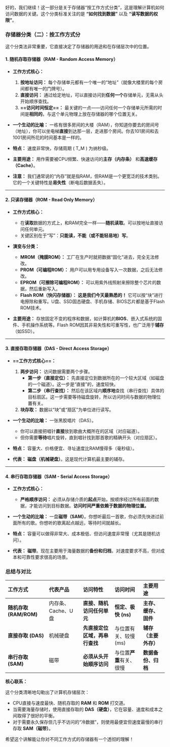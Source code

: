 好的，我们继续！这一部分是关于存储器“按工作方式分类”，这是理解计算机如何访问数据的关键。这个分类标准关注的是 **“如何找到数据”** 以及 **“读写数据的权限”**。

### 存储器分类（二）：按工作方式分

这个分类法非常重要，它直接决定了存储器的用途和在存储层次中的位置。

#### 1. 随机存取存储器（RAM - Random Access Memory）

*   **工作方式核心：**
    1.  **按地址访问：** 每个存储单元都有一个唯一的“地址”（就像大楼里的每个房间都有唯一的门牌号）。
    2.  **直接访问：** 通过给定地址，可以直接访问到**任何一个**存储单元，无需从头开始顺序查找。
    3.  **==访问时间恒定==：** 最关键的一点——访问任何一个存储单元所需的时间是**相同的**，与这个单元物理上放在存储器的哪个位置无关。

*   **一个生动的比喻：**
    一栋有很多房间的大楼（RAM），你知道你要去的房间号（地址），你可以坐电梯**直接**到达那一层，走进那个房间。你去101房间和去1001房间所花的时间基本是一样的。

*   **特点：** 速度非常快，存储周期 \( T_M \) 为纳秒级。
*   **主要用途：** 用作需要被CPU频繁、快速访问的**主存（内存条）** 和**高速缓存（Cache）**。
*   **注意：** 我们通常说的“内存”就是指RAM，但RAM是一个更宽泛的技术类别。它的一个关键特性是**易失性**（断电后数据丢失）。

---

#### 2. 只读存储器（ROM - Read Only Memory）

*   **工作方式核心：**
    *   在**读取**数据的方式上，和RAM完全一样——**随机读取**。可以按地址直接访问任何单元。
    *   关键区别在于“写”：**只能读，不能（或不能轻易地）写**。

*   **演变与分类：**
    *   **MROM（掩膜ROM）：** 工厂在生产时就把数据“固化”进去，完全无法修改。
    *   **PROM（可编程ROM）：** 用户可以用专用设备写入一次数据，之后无法修改。
    *   **EPROM（可擦除可编程ROM）：** 可以用紫外线照射来擦除整个芯片的数据，然后重新写入。
    *   **Flash ROM（快闪存储器）：** **这是我们今天最熟悉的！** 它可以按“块”进行电擦除和重写。U盘、SSD固态硬盘、手机存储、BIOS芯片都是基于Flash ROM技术。

*   **主要用途：** 存放固定不变的程序和数据，如计算机的**BIOS**、嵌入式系统的固件、手机操作系统等。Flash ROM因其非易失性和可重写性，也广泛用于**辅存**（如SSD）。

---

#### 3. 直接存取存储器（DAS - Direct Access Storage）

*   **==工作方式核心==：**
    1.  **两步访问：** 访问数据需要两个步骤。
        *   **第一步（直接定位）：** 先直接定位到数据所在的一个较大区域（如磁盘的一个磁道）。这一步是“直接”的，速度较快。
        *   **第二步（串行查找）：** 然后在该区域内**顺序地**查找（串行查找）具体的目标扇区。这一步需要等待磁盘旋转，所以访问时间与数据的物理位置有关。
    2.  **块存取：** 数据以“块”或“扇区”为单位进行读写。

*   **一个生动的比喻：**
    一张黑胶唱片（DAS）。
    *   你可以直接把唱针**直接**放到歌曲大概所在的区域（对应磁道）。
    *   但你需要**等待**唱片旋转，直到唱针找到那首歌的精确开头（对应扇区）。

*   **特点：** 容量大、价格便宜、寻址速度比RAM慢得多（毫秒级）。
*   **代表：** **磁盘（机械硬盘）**。这是现代计算机最主要的辅存。

---

#### 4. 串行存取存储器（SAM - Serial Access Storage）

*   **工作方式核心：**
    *   **严格顺序访问：** 必须从存储介质的**起点**开始，按顺序经过所有前面的数据，才能访问到目标数据。**访问时间严重依赖于数据的物理位置。**

*   **一个生动的比喻：**
    一盘**磁带（SAM）**。你想听最后一首歌，你必须先快进过前面所有的歌。你想听的歌离起点越远，等待时间就越长。

*   **特点：** 容量可以做得非常大、成本极低、但访问速度非常慢（尤其是随机访问）。
*   **代表：** **磁带**。现在主要用于海量数据的**备份和归档**，对速度要求不高，但对成本和可靠性要求很高的场景。

### 总结与对比

| 工作方式 | 代表产品 | 访问特性 | **访问时间** | **主要用途** |
| :--- | :--- | :--- | :--- | :--- |
| **随机存取 (RAM/ROM)** | 内存条、Cache、U盘 | **直接、随机访问任何单元** | **恒定、极快 (ns)** | **主存、缓存、固件** |
| **直接存取 (DAS)** | 机械硬盘 | **先直接定位区域，再串行查找** | 与位置有关、较慢 (ms) | **辅存（主要外存）** |
| **串行存取 (SAM)** | 磁带 | **必须从头开始顺序访问** | 与位置**严重**有关、很慢 | **数据备份、归档** |

**核心联系：**

这个分类清晰地勾勒出了计算机存储层次：
*   CPU直接与速度最快、随机存取的 **RAM** 和 **ROM** 打交道。
*   当需要海量存储时，使用直接存取的 **DAS（硬盘）**，它在容量、速度和成本之间取得了很好的平衡。
*   对于需要永久保存但几乎不访问的“冷数据”，则使用最便宜但速度最慢的串行存取 **SAM（磁带）**。

希望这个讲解能让你对不同工作方式的存储器有一个透彻的理解！